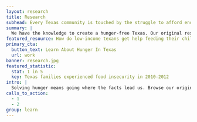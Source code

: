 ```yaml
---
layout: research
title: Research
subhead: Every Texas community is touched by the struggle to afford enough food.
summary: |
  We have the knowledge to create a hunger-free Texas. Our original research, credible policy analysis and partnerships with academic and nonprofit institutions provide a strong foundation for collective action. Explore what we already know, and help us learn more!
featured_resource: How do low-income texans get help feeding their children?
primary_cta:
  button_text: Learn About Hunger In Texas
  url: work 
banner: research.jpg
featured_statistic:
  stat: 1 in 5
  key: Texas families experienced food insecurity in 2010-2012
intro: |
  Solving hunger means going where the facts lead us. Browse our original research, policy briefings and datasets below to expand your understanding of the issue. Feeding Texas is available to help you interpret and add life to these numbers. We also love partnering with academics, students and the data community to help fill in the gaps!
calls_to_action:
  - 1
  - 2
group: learn
---
```

